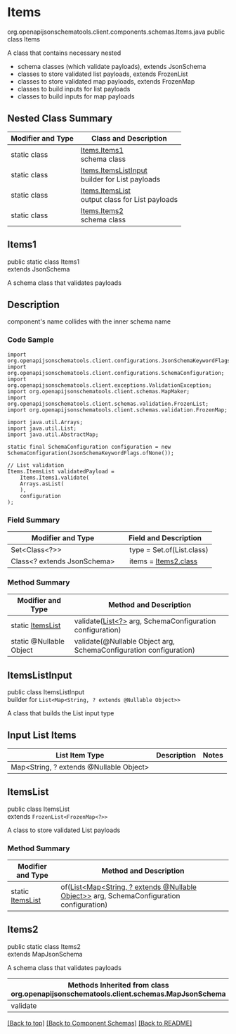 # Items
org.openapijsonschematools.client.components.schemas.Items.java
public class Items

A class that contains necessary nested
- schema classes (which validate payloads), extends JsonSchema
- classes to store validated list payloads, extends FrozenList
- classes to store validated map payloads, extends FrozenMap
- classes to build inputs for list payloads
- classes to build inputs for map payloads

## Nested Class Summary
| Modifier and Type | Class and Description |
| ----------------- | ---------------------- |
| static class | [Items.Items1](#items1)<br> schema class |
| static class | [Items.ItemsListInput](#itemslistinput)<br> builder for List payloads |
| static class | [Items.ItemsList](#itemslist)<br> output class for List payloads |
| static class | [Items.Items2](#items2)<br> schema class |

## Items1
public static class Items1<br>
extends JsonSchema

A schema class that validates payloads

## Description
component&#x27;s name collides with the inner schema name

### Code Sample
```
import org.openapijsonschematools.client.configurations.JsonSchemaKeywordFlags;
import org.openapijsonschematools.client.configurations.SchemaConfiguration;
import org.openapijsonschematools.client.exceptions.ValidationException;
import org.openapijsonschematools.client.schemas.MapMaker;
import org.openapijsonschematools.client.schemas.validation.FrozenList;
import org.openapijsonschematools.client.schemas.validation.FrozenMap;

import java.util.Arrays;
import java.util.List;
import java.util.AbstractMap;

static final SchemaConfiguration configuration = new SchemaConfiguration(JsonSchemaKeywordFlags.ofNone());

// List validation
Items.ItemsList validatedPayload =
    Items.Items1.validate(
    Arrays.asList(
    ),
    configuration
);
```

### Field Summary
| Modifier and Type | Field and Description |
| ----------------- | ---------------------- |
| Set<Class<?>> | &nbsp;&nbsp;&nbsp;&nbsp;type = Set.of(List.class)<br/> |
| Class<? extends JsonSchema> | &nbsp;&nbsp;&nbsp;&nbsp;items = [Items2.class](#items2)<br> |

### Method Summary
| Modifier and Type | Method and Description |
| ----------------- | ---------------------- |
| static [ItemsList](#itemslist) | validate([List<?>](#itemslistinput) arg, SchemaConfiguration configuration) |
| static @Nullable Object | validate(@Nullable Object arg, SchemaConfiguration configuration) |
## ItemsListInput
public class ItemsListInput<br>
builder for `List<Map<String, ? extends @Nullable Object>>`

A class that builds the List input type

## Input List Items
List Item Type | Description | Notes
-------------------- | ------------- | -------------
Map<String, ? extends @Nullable Object> |  |

## ItemsList
public class ItemsList<br>
extends `FrozenList<FrozenMap<?>>`

A class to store validated List payloads

### Method Summary
| Modifier and Type | Method and Description |
| ----------------- | ---------------------- |
| static [ItemsList](#itemslist) | of([List<Map<String, ? extends @Nullable Object>>](#itemslistinput) arg, SchemaConfiguration configuration) |

## Items2
public static class Items2<br>
extends MapJsonSchema

A schema class that validates payloads

| Methods Inherited from class org.openapijsonschematools.client.schemas.MapJsonSchema |
| ------------------------------------------------------------------ |
| validate                                                           |

[[Back to top]](#top) [[Back to Component Schemas]](../../../README.md#Component-Schemas) [[Back to README]](../../../README.md)
